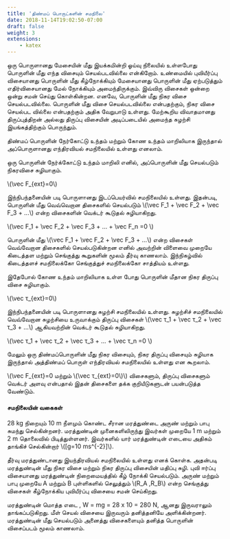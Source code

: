 ```yaml
---
title: 'திண்மப் பொருட்களின் சமநிலை'
date: 2018-11-14T19:02:50-07:00
draft: false
weight: 3
extensions:
    - katex
---
```


ஒரு பொருளானது மேசையின் மீது இயக்கமின்றி
ஓய்வு நிலையில் உள்ளபோது பொருளின் மீது
எந்த விசையும் செயல்படவில்லை என்கிறோம்.
உண்மையில் புவியீர்ப்பு விசையானது பொருளின்
மீது கீழ்நோக்கியும் மேசையானது பொருளின் மீது
ஏற்படுத்தும் எதிர்விசையானது மேல் நோக்கியும்
அமைந்திருக்கும். இவ்விரு விசைகள் ஒன்றை ஒன்று
சமன் செய்து கொள்கின்றன. எனவே, பொருளின்
மீது நிகர விசை செயல்படவில்லை. பொருளின் மீது
விசை செயல்படவில்லை என்பதற்கும், நிகர விசை
செயல்பட வில்லை என்பதற்கும் அதிக வேறுபாடு
உள்ளது. மேற்கூறிய விவாதமானது திருப்புத்திறன்
அல்லது திருப்பு விசையின் அடிப்படையில் அமைந்த
சுழற்சி இயங்கத்திற்கும் பொருந்தும்.

திண்மப் பொருளின் நேர்கோட்டு உந்தம்
மற்றும் கோண உந்தம் மாறிலியாக இருந்தால்
அப்பொருளானது எந்திரவியல் சமநிலையில்
உள்ளது எனலாம்.

ஒரு பொருளின் நேர்க்கோட்டு உந்தம் மாறிலி
எனில், அப்பொருளின் மீது செயல்படும் நிகரவிசை
சுழியாகும்.

\\(\vec F_{ext}=0\\)

இந்நிபந்தனையின் படி பொருளானது
இடப்பெயர்வில் சமநிலையில் உள்ளது. இதன்படி,
பொருளின் மீது வெவ்வெறான திசைகளில்
செயல்படும் \\(\vec F_1 + \vec F_2 + \vec F_3 + ...\\) என்ற விசைகளின் வெக்டர்
கூடுதல் சுழியாகிறது.

\\(\vec F_1 + \vec F_2 + \vec F_3 +  ... + \vec F_n =0 \\)

பொருளின் மீது \\(\vec F_1 + \vec F_2 + \vec F_3 + ...\\) என்ற விசைகள்
வெவ்வேறான திசைகளில் செயல்படுகின்றன
எனில் அவற்றின் விளைவை முறையே கிடைத்தள மற்றும் செங்குத்து கூறுகளின் மூலம்
தீர்வு காணலாம். இந்நிகழ்வில் கிடைத்தளச்
சமநிலைக்கோ செங்குத்துச் சமநிலைக்கோ
சாத்தியம் உள்ளது.

இதேபோல் கோண உந்தம் மாறிலியாக உள்ள
போது பொருளின் மீதான நிகர திருப்பு விசை
சுழியாகும்.

\\(\vec τ_{ext}=0\\)

இந்நிபந்தனையின் படி பொருளானது சுழற்சி
சமநிலையில் உள்ளது. சுழற்சிச் சமநிலையில்
வெவ்வேறான சுழற்சியை உருவாக்கும் திருப்பு
விசைகள் \\(\vec τ_1 + \vec τ_2 + \vec τ_3 + ...\\) ஆகியவற்றின் வெக்டர்
கூடுதல் சுழியாகிறது.

\\(\vec τ_1 + \vec τ_2 + \vec τ_3 +  ... + \vec τ_n =0 \\)

மேலும் ஒரு திண்மப்பொருளின் மீது நிகர விசையும்,
நிகர திருப்பு விசையும் சுழியாக இருந்தால்
அத்திண்மப் பொருள் எந்திரவியல் சமநிலையில்
உள்ளது என கூறலாம்.

\\(\vec F_{ext}=0  மற்றும் \\(\vec τ_{ext}=0\\)\\)
விசைகளும், திருப்பு விசைகளும் வெக்டர் அளவு
என்பதால் இதன் திசைகளை தக்க குறியீடுகளுடன்
பயன்படுத்த வேண்டும்.

#### சமநிலையின் வகைகள்
28 kg நிறையும் 10 m நீளமும் கொண்ட சீரான
மரத்துண்டை அருண் மற்றும் பாபு சுமந்து
செல்கின்றனர். மரத்துண்டின் முனைகளிலிருந்து
இவர்கள் முறையே 1 m மற்றும் 2 m தொலைவில்
பிடித்துள்ளனர். இவர்களில் யார் மரத்துண்டின்
எடையை அதிகம் தாங்கிச் செல்கின்றார் \\([g=10 ms^{-2}]\\).

தீர்வு
மரத்துண்டானது இயந்திரவியல் சமநிலையில்
உள்ளது எனக் கொள்க. அதன்படி மரத்துண்டின்
மீது நிகர விசை மற்றும் நிகர திருப்பு விசையின்
மதிப்பு சுழி. புவி ஈர்ப்பு விசையானது மரத்துண்டின்
நிறைமையத்தில் கீழ் நோக்கி செயல்படும். அருண்
மற்றும் பாபு முறையே A மற்றும் B புள்ளிகளில்
செலுத்தும் \\(R_A ,R_B\\) என்ற செங்குத்து விசைகள்
கீழ்நோக்கிய புவியீர்ப்பு விசையை சமன்
செய்கிறது.

மரத்துண்டின் மொத்த எடை , W = mg = 28 x 10
= 280 N, ஆனது இருவராலும் தாங்கப்படுகிறது.
மீள் செயல் விசையை இருவரும் தனித்தனியே
அளிக்கின்றனர். மரத்துண்டின் மீது செயல்படும்
அனைத்து விசைகளையும் தனித்த பொருளின்
விசைப்படம் மூலம் காணலாம்.